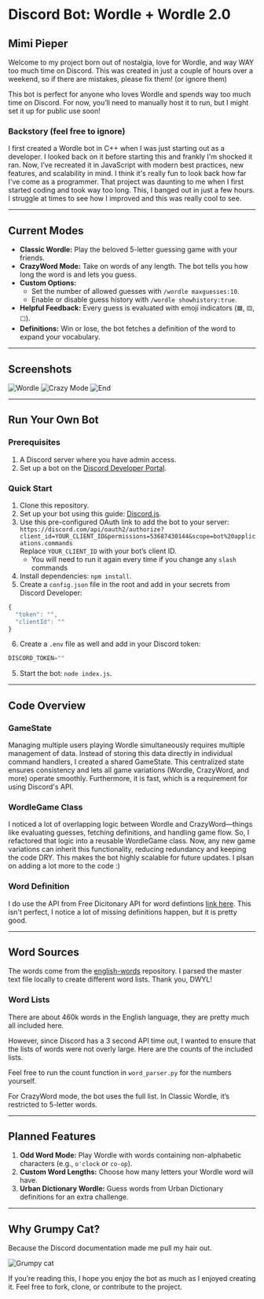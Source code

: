 # Discord Bot: Wordle + Wordle 2.0
## Mimi Pieper

Welcome to  my project born out of nostalgia, love for Wordle, and way WAY too much time on Discord. This was created in just a couple of hours over a weekend, so if there are mistakes, please fix them! (or ignore them)

This bot is perfect for anyone who loves Wordle and spends way too much time on Discord. For now, you’ll need to manually host it to run, but I might set it up for public use soon!

### Backstory (feel free to ignore)
I first created a Wordle bot in C++ when I was just starting out as a developer. I looked back on it before starting this and frankly I'm shocked it ran. Now, I’ve recreated it in JavaScript with modern best practices, new features, and scalability in mind. I think it's really fun to look back how far I've come as a programmer. That project was daunting to me when I first started coding and took way too long. This, I banged out in just a few hours. I struggle at times to see how I improved and this was really cool to see.

---

## Current Modes
- **Classic Wordle:** Play the beloved 5-letter guessing game with your friends.
- **CrazyWord Mode:** Take on words of any length. The bot tells you how long the word is and lets you guess.
- **Custom Options:**
  - Set the number of allowed guesses with `/wordle maxguesses:10`.
  - Enable or disable guess history with `/wordle showhistory:true`.
- **Helpful Feedback:** Every guess is evaluated with emoji indicators (`🟩`, `🟨`, `⬜`).
- **Definitions:** Win or lose, the bot fetches a definition of the word to expand your vocabulary.

---

## Screenshots
![Wordle](screenshots/wordle.png)
![Crazy Mode](screenshots/crazyyy.png)
![End](screenshots/end.png)

---

## Run Your Own Bot
### Prerequisites
1. A Discord server where you have admin access.
2. Set up a bot on the [Discord Developer Portal](https://discordjs.guide/#before-you-begin).

### Quick Start
1. Clone this repository.
2. Set up your bot using this guide: [Discord.js](https://discordjs.guide/#before-you-begin).
3. Use this pre-configured OAuth link to add the bot to your server:  
   `https://discord.com/api/oauth2/authorize?client_id=YOUR_CLIENT_ID&permissions=53687430144&scope=bot%20applications.commands`  
   Replace `YOUR_CLIENT_ID` with your bot’s client ID.
   - You will need to run it again every time if you change any `slash` commands
4. Install dependencies: `npm install`.
5. Create a `config.json` file in the root and add in your secrets from Discord Developer:
```javascript
{
  "token": "",
  "clientId": ""
}

```
6. Create a `.env` file as well and add in your Discord token:
```javascript
DISCORD_TOKEN=""

```
5. Start the bot: `node index.js`.

---
## Code Overview

### GameState
Managing multiple users playing Wordle simultaneously requires multiple management of data. Instead of storing this data directly in individual command handlers, I created a shared GameState. This centralized state ensures consistency and lets all game variations (Wordle, CrazyWord, and more) operate smoothly. Furthermore, it is fast, which is a requirement for using Discord's API.

### WordleGame Class
I noticed a lot of overlapping logic between Wordle and CrazyWord—things like evaluating guesses, fetching definitions, and handling game flow. So, I refactored that logic into a reusable WordleGame class. Now, any new game variations can inherit this functionality, reducing redundancy and keeping the code DRY. This makes the bot highly scalable for future updates. I plsan on adding a lot more to the code :)

### Word Definition
I do use the API from Free Dicitonary API for word defintions [link here](https://dictionaryapi.dev/). This isn't perfect, I notice a lot of missing definitions happen, but it is pretty good.

---

## Word Sources
The words come from the [english-words](https://github.com/dwyl/english-words) repository. I parsed the master text file locally to create different word lists. Thank you, DWYL!

### Word Lists
There are about 460k words in the English language, they are pretty much all included here. 

However, since Discord has a 3 second API time out, I wanted to ensure that the lists of words were not overly large. Here are the counts of the included lists.

Feel free to run the count function in `word_parser.py` for the numbers yourself.

For CrazyWord mode, the bot uses the full list. In Classic Wordle, it’s restricted to 5-letter words.

---

## Planned Features
1. **Odd Word Mode:** Play Wordle with words containing non-alphabetic characters (e.g., `o'clock` or `co-op`).
2. **Custom Word Lengths:** Choose how many letters your Wordle word will have.
3. **Urban Dictionary Wordle:** Guess words from Urban Dictionary definitions for an extra challenge.

---

## Why Grumpy Cat?

Because the Discord documentation made me pull my hair out.

![Grumpy cat](screenshots/grumpycat.webp)


If you’re reading this, I hope you enjoy the bot as much as I enjoyed creating it. Feel free to fork, clone, or contribute to the project.
